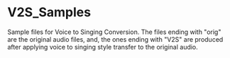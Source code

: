 # V2S_Samples
Sample files for Voice to Singing Conversion.
The files ending with "orig" are the original audio files, and, the ones ending with "V2S" are produced after applying voice to singing style transfer to the original audio.
